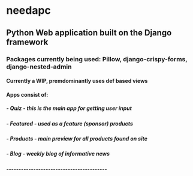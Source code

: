 # needapc

## Python Web application built on the Django framework

### Packages currently being used: Pillow, django-crispy-forms, django-nested-admin

#### Currently a WIP, premdominantly uses def based views
#### Apps consist of:
##### - Quiz - this is the main app for getting user input
##### - Featured - used as a feature (sponsor) products
##### - Products - main preview for all products found on site
##### - Blog - weekly blog of informative news
##### -----------------------------------------
